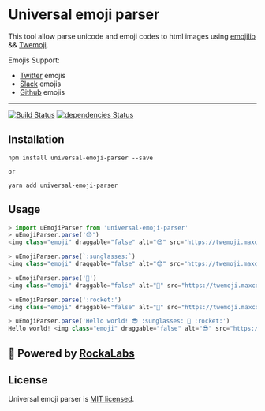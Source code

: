 # Universal emoji parser

This tool allow parse unicode and emoji codes to html images using [emojilib](https://github.com/muan/emojilib) && [Twemoji](https://github.com/twitter/twemoji).

Emojis Support:
- [Twitter](https://twitter.com/) emojis
- [Slack](https://slack.com/) emojis
- [Github](https://github.com/) emojis

---

[![Build Status](https://travis-ci.org/RockaLabs/universal-emoji-parser.svg?branch=master)](https://travis-ci.org/RockaLabs/universal-emoji-parser)
[![dependencies Status](https://david-dm.org/RockaLabs/universal-emoji-parser/status.svg)](https://david-dm.org/RockaLabs/universal-emoji-parser)


## Installation

```
npm install universal-emoji-parser --save

or

yarn add universal-emoji-parser
```

## Usage

```javascript
> import uEmojiParser from 'universal-emoji-parser'
> uEmojiParser.parse('😎')
<img class="emoji" draggable="false" alt="😎" src="https://twemoji.maxcdn.com/2/72x72/1f60e.png"/>

> uEmojiParser.parse(`:sunglasses:`)
<img class="emoji" draggable="false" alt="😎" src="https://twemoji.maxcdn.com/2/72x72/1f60e.png"/>

> uEmojiParser.parse('🚀')
<img class="emoji" draggable="false" alt="🚀" src="https://twemoji.maxcdn.com/2/72x72/1f680.png"/>

> uEmojiParser.parse(':rocket:')
<img class="emoji" draggable="false" alt="🚀" src="https://twemoji.maxcdn.com/2/72x72/1f680.png"/>

> uEmojiParser.parse('Hello world! 😎 :sunglasses: 🚀 :rocket:')
Hello world! <img class="emoji" draggable="false" alt="😎" src="https://twemoji.maxcdn.com/2/72x72/1f60e.png"/> <img class="emoji" draggable="false" alt="😎" src="https://twemoji.maxcdn.com/2/72x72/1f60e.png"/> <img class="emoji" draggable="false" alt="🚀" src="https://twemoji.maxcdn.com/2/72x72/1f680.png"/> <img class="emoji" draggable="false" alt="🚀" src="https://twemoji.maxcdn.com/2/72x72/1f680.png"/>
```

## :electric_plug: Powered by [RockaLabs](https://rocka.co/)

## License

Universal emoji parser is [MIT licensed](./LICENSE).
